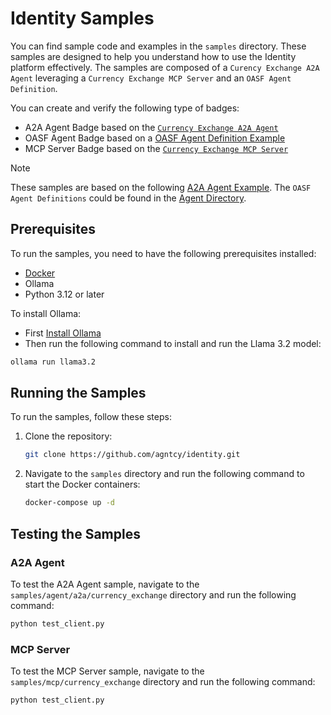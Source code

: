 # Identity Samples

You can find sample code and examples in the `samples` directory.
These samples are designed to help you understand how to use the Identity platform effectively.
The samples are composed of a `Curency Exchange A2A Agent` leveraging a `Currency Exchange MCP Server` and an `OASF Agent Definition`.

You can create and verify the following type of badges:

- A2A Agent Badge based on the [`Currency Exchange A2A Agent`](agent/a2a)
- OASF Agent Badge based on a [OASF Agent Definition Example](agent/oasf)
- MCP Server Badge based on the [`Currency Exchange MCP Server`](mcp)

> [!NOTE]
> These samples are based on the following [A2A Agent Example](https://github.com/google/A2A/blob/main/samples/python/agents/langgraph).
> The `OASF Agent Definitions` could be found in the [Agent Directory](https://hub.agntcy.org/explore).

## Prerequisites

To run the samples, you need to have the following prerequisites installed:

- [Docker](https://docs.docker.com/engine/install/)
- Ollama
- Python 3.12 or later

To install Ollama:

- First [Install Ollama](https://ollama.com/download)
- Then run the following command to install and run the Llama 3.2 model:

```bash
ollama run llama3.2
```

## Running the Samples

To run the samples, follow these steps:

1. Clone the repository:

   ```bash
   git clone https://github.com/agntcy/identity.git
   ```

2. Navigate to the `samples` directory and run the following command
   to start the Docker containers:

   ```bash
   docker-compose up -d
   ```

## Testing the Samples

### A2A Agent

To test the A2A Agent sample, navigate to the `samples/agent/a2a/currency_exchange`
directory and run the following command:

```bash
python test_client.py
```

### MCP Server

To test the MCP Server sample, navigate to the `samples/mcp/currency_exchange`
directory and run the following command:

```bash
python test_client.py
```

